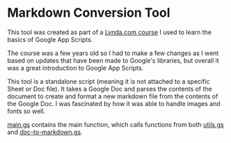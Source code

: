 # Markdown Conversion Tool

This tool was created as part of a [Lynda.com course](https://www.lynda.com/Developer-tutorials/Google-Apps-Script-JavaScript-Developers/580666-2.html) I used to learn the basics of Google App Scripts.

The course was a few years old so I had to make a few changes as I went based on updates that have been made to Google's libraries, but overall it was a great introduction to Google App Scripts. 

This tool is a standalone script (meaning it is not attached to a specific Sheet or Doc file). It takes a Google Doc and parses the contents of the document to create and format a new markdown file from the contents of the Google Doc. I was fascinated by how it was able to handle images and fonts so well.

[main.gs](main.gs) contains the main function, which calls functions from both [utils.gs](utils.gs) and [doc-to-markdown.gs](doc-to-markdown.gs). 
